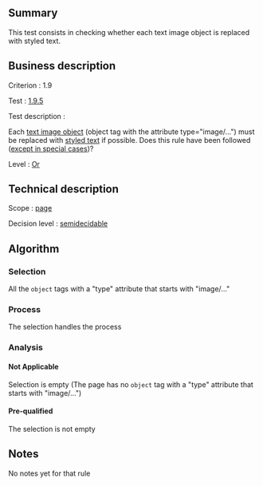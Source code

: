 ## Summary

This test consists in checking whether each text image object is
replaced with styled text.

## Business description

Criterion : 1.9

Test : [1.9.5](http://www.accessiweb.org/index.php/accessiweb-22-english-version.html#test-1-9-5)

Test description :

Each [text image object](http://www.accessiweb.org/index.php/glossary-76.html#mImgTextObj) (object tag with the attribute type="image/...") must be replaced with [styled text](http://www.accessiweb.org/index.php/glossary-76.html#mTexteStyle) if possible. Does this rule have been followed ([except in special cases](http://www.accessiweb.org/index.php/glossary-76.html#cpCrit19- "Special cases for criterion 1.9"))?

Level : [Or](/en/category/rules-design/accessiweb-11/level/or)

## Technical description

Scope : [page](/en/category/rules-design/accessiweb-11/scope/page)

Decision level :
[semidecidable](/en/category/rules-design/accessiweb-11/decision-level/semidecidable)

## Algorithm

### Selection

All the `object` tags with a "type" attribute that starts with
"image/..."

### Process

The selection handles the process

### Analysis

#### Not Applicable

Selection is empty (The page has no `object` tag with a "type"
attribute that starts with "image/...")

#### Pre-qualified

The selection is not empty

## Notes

No notes yet for that rule
